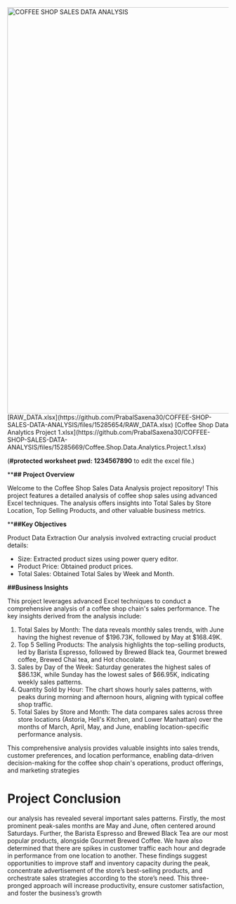 <img width="924" alt="COFFEE SHOP SALES DATA ANALYSIS" src="https://github.com/PrabalSaxena30/COFFEE-SHOP-SALES-DATA-ANALYSIS/assets/163385058/1dc09f29-111d-46de-b93f-fd3ab17c32c9">
[RAW_DATA.xlsx](https://github.com/PrabalSaxena30/COFFEE-SHOP-SALES-DATA-ANALYSIS/files/15285654/RAW_DATA.xlsx)
[Coffee Shop Data Analytics Project 1.xlsx](https://github.com/PrabalSaxena30/COFFEE-SHOP-SALES-DATA-ANALYSIS/files/15285669/Coffee.Shop.Data.Analytics.Project.1.xlsx)                            

(**#protected worksheet pwd: 1234567890** to edit the excel file.)


****## Project Overview**

   Welcome to the Coffee Shop Sales Data Analysis project repository! This project features a detailed analysis of coffee shop sales using advanced Excel techniques.
   The analysis offers insights into Total Sales by Store Location, Top Selling Products, and other valuable business metrics.

****##Key Objectives**

Product Data Extraction 
   Our analysis involved extracting crucial product details:
   - Size: Extracted product sizes using power query editor.
   - Product Price: Obtained product prices.
   - Total Sales: Obtained Total Sales by Week and Month.

**##Business Insights**

This project leverages advanced Excel techniques to conduct a comprehensive analysis of a coffee shop chain's sales performance. The key insights derived from the analysis include:

1. Total Sales by Month: The data reveals monthly sales trends, with June having the highest revenue of $196.73K, followed by May at $168.49K.
2. Top 5 Selling Products: The analysis highlights the top-selling products, led by Barista Espresso, followed by Brewed Black tea, Gourmet brewed coffee, Brewed Chai tea, and Hot chocolate.
3. Sales by Day of the Week: Saturday generates the highest sales of $86.13K, while Sunday has the lowest sales of $66.95K, indicating weekly sales patterns.
4. Quantity Sold by Hour: The chart shows hourly sales patterns, with peaks during morning and afternoon hours, aligning with typical coffee shop traffic.
5. Total Sales by Store and Month: The data compares sales across three store locations (Astoria, Hell's Kitchen, and Lower Manhattan) over the months
   of March, April, May, and June, enabling location-specific performance analysis.

This comprehensive analysis provides valuable insights into sales trends, customer preferences, and location performance, enabling data-driven decision-making
for the coffee shop chain's operations, product offerings, and marketing strategies

# **Project Conclusion**

our analysis has revealed several important sales patterns. Firstly, the most prominent peak-sales months are May and June, often centered around Saturdays. 
Further, the Barista Espresso and Brewed Black Tea are our most popular products, alongside Gourmet Brewed Coffee. We have also determined that there are spikes
in customer traffic each hour and degrade in performance from one location to another. These findings suggest opportunities to improve staff and inventory capacity
during the peak, concentrate advertisement of the store’s best-selling products, and orchestrate sales strategies according to the store’s need. This three-pronged 
approach will increase productivity, ensure customer satisfaction, and foster the business’s growth
